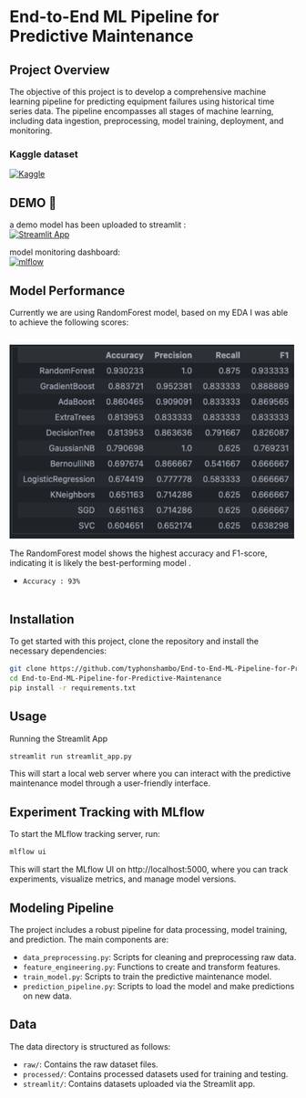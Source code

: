 # End-to-End ML Pipeline for Predictive Maintenance

## Project Overview

The objective of this project is to develop a comprehensive machine learning pipeline for predicting equipment failures using historical time series data. The pipeline encompasses all stages of machine learning, including data ingestion, preprocessing, model training, deployment, and monitoring.

### Kaggle dataset
[![Kaggle](https://img.shields.io/badge/Kaggle-20BEFF?style=for-the-badge&logo=Kaggle&logoColor=white)](https://www.kaggle.com/datasets/hiimanshuagarwal/predictive-maintenance-dataset)

## DEMO 📌
a demo model has been uploaded to streamlit : <br>
[![Streamlit App](https://img.shields.io/badge/Streamlit-FF4B4B?style=for-the-badge&logo=Streamlit&logoColor=white)](https://typhonshambo-predictive-maintenance.streamlit.app)

model monitoring dashboard: <br>
[![mlflow](https://img.shields.io/badge/mlflow-%23d9ead3.svg?style=for-the-badge&logo=mlflow&logoColor=blue)](https://dagshub.com/typhonshambo/End-to-End-ML-Pipeline-for-Predictive-Maintenance.mlflow)

## Model Performance
Currently we are using RandomForest model, based on my EDA I was able to achieve the following scores:<br><br>

<img src = 'data/model-performance.png' width=500>

The RandomForest model shows the highest accuracy and F1-score, indicating it is likely the best-performing model . 
- `Accuracy : 93%` <br><br>
## Installation

To get started with this project, clone the repository and install the necessary dependencies:
```bash
git clone https://github.com/typhonshambo/End-to-End-ML-Pipeline-for-Predictive-Maintenance
cd End-to-End-ML-Pipeline-for-Predictive-Maintenance
pip install -r requirements.txt
```
## Usage
Running the Streamlit App
```bash
streamlit run streamlit_app.py
```
This will start a local web server where you can interact with the predictive maintenance model through a user-friendly interface.

## Experiment Tracking with MLflow
To start the MLflow tracking server, run:
```bash
mlflow ui
```
This will start the MLflow UI on http://localhost:5000, where you can track experiments, visualize metrics, and manage model versions.

## Modeling Pipeline
The project includes a robust pipeline for data processing, model training, and prediction. The main components are:

- `data_preprocessing.py`: Scripts for cleaning and preprocessing raw data.
- `feature_engineering.py`: Functions to create and transform features.
- `train_model.py`: Scripts to train the predictive maintenance model.
- `prediction_pipeline.py`: Scripts to load the model and make predictions on new data.

## Data

The data directory is structured as follows:

 - `raw/`: Contains the raw dataset files.
 - `processed/`: Contains processed datasets used for training and testing.
 - `streamlit/`: Contains datasets uploaded via the Streamlit app.

